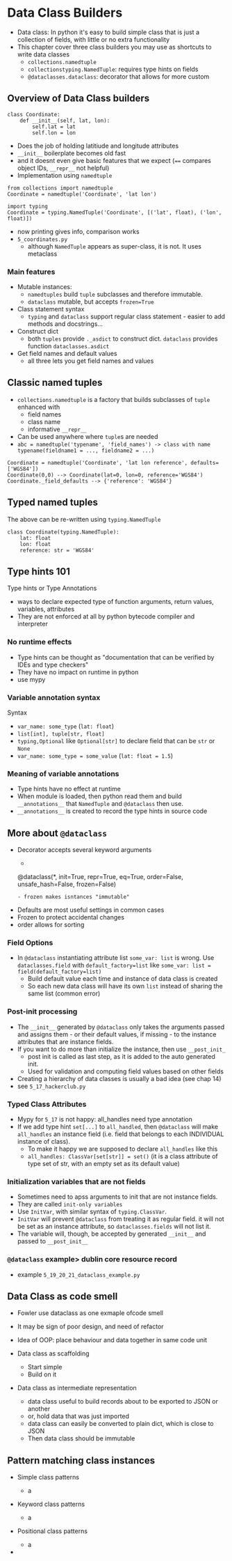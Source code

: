 # Data Class Builders

- Data class: In python it's easy to build simple class that is just a collection of fields, with little or no extra functionality
- This chapter cover three class builders you may use as shortcuts to write data classes
  - `collections.namedtuple`
  - `collectionstyping.NamedTuple`: requires type hints on fields
  - `@dataclasses.dataclass`: decorator that allows for more custom



## Overview of Data Class builders 

```
class Coordinate:
    def __init__(self, lat, lon):
        self.lat = lat
        self.lon = lon
```

- Does the job of holding latitiude and longitude attributes
- `__init__` boilerplate becomes old fast 
- and it doesnt even give basic features that we expect (`==` compares object IDs, `__repr__` not helpful)
- Implementation using `namedtuple`
```
from collections import namedtuple
Coordinate = namedtuple('Coordinate', 'lat lon')

import typing 
Coordinate = typing.NamedTuple('Coordinate', [('lat', float), ('lon', float)])
```
  - now printing gives info, comparison works
- `5_coordinates.py`
  - although `NamedTuple` appears as super-class, it is not. It uses metaclass


### Main features

- Mutable instances: 
  - `namedtuples` build `tuple` subclasses and therefore immutable.
  - `dataclass` mutable, but accepts `frozen=True`
- Class statement syntax
  - `typing` and `dataclass` support regular class statement - easier to add methods and docstrings...
- Construct dict 
  - both `tuples` provide `._asdict` to construct dict. `dataclass` provides function `dataclasses.asdict`
- Get field names and default values
  - all three lets you get field names and values


## Classic named tuples

- `collections.namedtuple` is a factory that builds subclasses of `tuple` enhanced with
  - field names
  - class name
  - informative `__repr__`
- Can be used anywhere where `tuple`s are needed
- `abc = namedtuple('typename', 'field_names') -> class with name typename(fieldname1 = ..., fieldname2 = ...)`


```
Coordinate = namedtuple('Coordinate', 'lat lon reference', defaults=['WGS84'])
Coordinate(0,0) --> Coordinate(lat=0, lon=0, reference='WGS84')
Coordinate._field_defaults --> {'reference': 'WGS84'}
```


## Typed named tuples

The above can be re-written using `typing.NamedTuple`

```
class Coordinate(typing.NamedTuple):
    lat: float
    lon: float
    reference: str = 'WGS84'
```


## Type hints 101

Type hints or Type Annotations
- ways to declare expected type of function arguments, return values, variables, attributes
- They are not enforced at all by python bytecode compiler and interpreter


### No runtime effects

- Type hints can be thought as "documentation that can be verified by IDEs and type checkers"
- They have no impact on runtime in python
- use mypy

### Variable annotation syntax
Syntax

- `var_name: some_type` (`lat: float`)
- `list[int], tuple[str, float]`
- `typing,Optional` like `Optional[str]` to declare field that can be `str` or `None`
- `var_name: some_type = some_value` (`lat: float = 1.5`)


### Meaning of variable annotations

- Type hints have no effect at runtime
- When module is loaded, then python read them and build `__annotations__` that `NamedTuple` and `@dataclass` then use.
- `__annotations__` is created to record the type hints in source code

## More about `@dataclass`
- Decorator accepts several keyword arguments
  - ```
  @dataclass(*, init=True, repr=True, eq=True, order=False,
    unsafe_hash=False, frozen=False)
  ```
  - frozen makes isntances "immutable"
- Defaults are most useful settings in common cases
- Frozen to protect accidental changes
- order allows for sorting


### Field Options
- In `@dataclass` instantiating attribute list `some_var: list` is wrong. Use `dataclasses.field` with `default_factory=list` like `some_var: list = field(default_factory=list)`
  - Build default value each time and instance of data class is created
  - So each new data class will have its own `list` instead of sharing the same list (common error)


### Post-init processing
- The `__init__` generated by `@dataclass` only takes the arguments passed and assigns them - or their default values, if missing - to the instance attributes that are instance fields.
- If you want to do more than initialize the instance, then use `__post_init_`
  - post init is called as last step, as it is added to the auto generated init.
  - Used for validation and computing field values based on other fields
- Creating a hierarchy of data classes is usually a bad idea (see chap 14)
- see `5_17_hackerclub.py`

### Typed Class Attributes
- Mypy for `5_17` is not happy: all_handles need type annotation
- If we add type hint `set[...]` to `all_handled`, then `@dataclass` will make `all_handles` an instance field (i.e. field that belongs to each INDIVIDUAL instance of class).
  - To make it happy we are supposed to declare `all_handles` like this
  - `all_handles: ClassVar[set[str]] = set()` (it is a class attribute of type set of str, with an empty set as its default value)

### Initialization variables that are not fields
- Sometimes need to apss arguments to init that are not instance fields.
- They are called `init-only variables`
- Use `InitVar`, with similar syntax of `typing.ClassVar`.
- `InitVar` will prevent `@dataclass` from treating it as regular field. it will not be set as an instance attribute, so `dataclasses.fields` will not list it.
- The variable will, though, be accepted by generated `__init__` and passed to `__post_init__`

### `@dataclass` example> dublin core resource record
- example `5_19_20_21_dataclass_example.py`

## Data Class as code smell
- Fowler use dataclass as one exmaple ofcode smell
- It may be sign of poor design, and need of refactor
- Idea of OOP: place behaviour and data together in same code unit


- Data class as scaffolding
  - Start simple 
  - Build on it

- Data class as intermediate representation
  - data class useful to build records about to be exported to JSON or another
  - or, hold data that was just imported
  - data class can easily be converted to plain dict, which is close to JSON
  - Then data class should be immutable 


## Pattern matching class instances

- Simple class patterns
  - a
- Keyword class patterns
  - a

- Positional class patterns
  - a

-  

